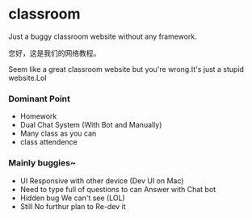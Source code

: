# classroom
Just a buggy classroom website without any framework.

您好，这是我们的网络教程。
 
Seem like a great classroom website but you're wrong.It's just a stupid website.Lol

### Dominant Point
- Homework
- Dual Chat System (With Bot and Manually)
- Many class as you can
- class attendence

### Mainly buggies~
- UI Responsive with other device (Dev UI on Mac)
- Need to type full of questions to can Answer with Chat bot
- Hidden bug We can't see (LOL)
- Still No furthur plan to Re-dev it

